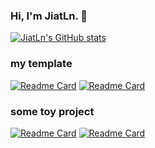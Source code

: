 ### Hi, I'm JiatLn. 👋

<!--
**JiatLn/JiatLn** is a ✨ _special_ ✨ repository because its `README.md` (this file) appears on your GitHub profile.

Here are some ideas to get you started:

- 🔭 I’m currently working on ...
- 🌱 I’m currently learning ...
- 👯 I’m looking to collaborate on ...
- 🤔 I’m looking for help with ...
- 💬 Ask me about ...
- 📫 How to reach me: ...
- 😄 Pronouns: ...
- ⚡ Fun fact: ...
-->

[![JiatLn's GitHub stats](https://github-readme-stats.vercel.app/api?username=JiatLn&theme=radical)](https://github.com/JiatLn/JiatLn)


### my template

[![Readme Card](https://github-readme-stats.vercel.app/api/pin/?username=JiatLn&repo=vite2-vue3-ts-template)](https://github.com/JiatLn/vite2-vue3-ts-template)
[![Readme Card](https://github-readme-stats.vercel.app/api/pin/?username=JiatLn&repo=nuxt3-template)](https://github.com/JiatLn/nuxt3-template)

### some toy project

[![Readme Card](https://github-readme-stats.vercel.app/api/pin/?username=JiatLn&repo=yys-yuhun-simulator)](https://github.com/JiatLn/yys-yuhun-simulator)
[![Readme Card](https://github-readme-stats.vercel.app/api/pin/?username=JiatLn&repo=vue-fliplay)](https://github.com/JiatLn/vue-fliplay)




